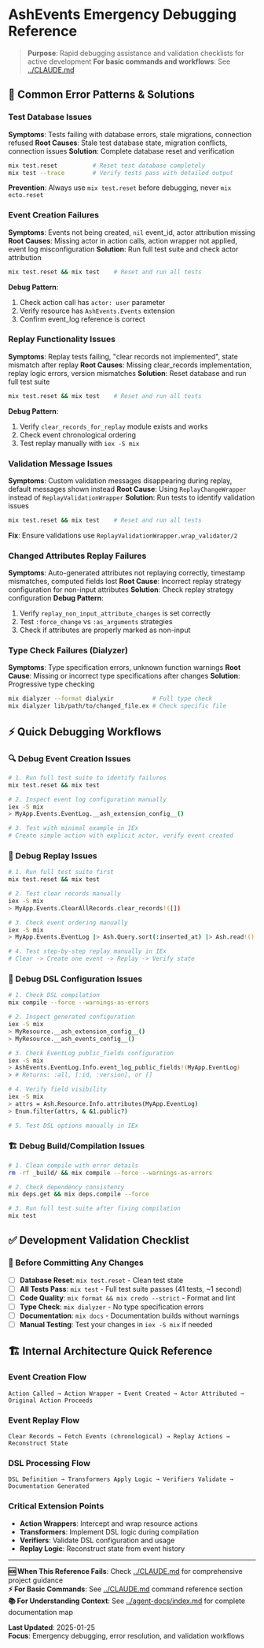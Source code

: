 # AshEvents Emergency Debugging Reference

> **Purpose**: Rapid debugging assistance and validation checklists for active development
> **For basic commands and workflows**: See [../CLAUDE.md](../CLAUDE.md)

## 🚨 Common Error Patterns & Solutions

### Test Database Issues
**Symptoms**: Tests failing with database errors, stale migrations, connection refused
**Root Causes**: Stale test database state, migration conflicts, connection issues
**Solution**: Complete database reset and verification
```bash
mix test.reset          # Reset test database completely
mix test --trace        # Verify tests pass with detailed output
```
**Prevention**: Always use `mix test.reset` before debugging, never `mix ecto.reset`

### Event Creation Failures  
**Symptoms**: Events not being created, `nil` event_id, actor attribution missing
**Root Causes**: Missing actor in action calls, action wrapper not applied, event log misconfiguration
**Solution**: Run full test suite and check actor attribution
```bash
mix test.reset && mix test    # Reset and run all tests
```
**Debug Pattern**: 
1. Check action call has `actor: user` parameter
2. Verify resource has `AshEvents.Events` extension
3. Confirm event_log reference is correct

### Replay Functionality Issues
**Symptoms**: Replay tests failing, "clear records not implemented", state mismatch after replay
**Root Causes**: Missing clear_records implementation, replay logic errors, version mismatches
**Solution**: Reset database and run full test suite
```bash
mix test.reset && mix test    # Reset and run all tests
```
**Debug Pattern**:
1. Verify `clear_records_for_replay` module exists and works
2. Check event chronological ordering
3. Test replay manually with `iex -S mix`

### Validation Message Issues  
**Symptoms**: Custom validation messages disappearing during replay, default messages shown instead
**Root Cause**: Using `ReplayChangeWrapper` instead of `ReplayValidationWrapper`
**Solution**: Run tests to identify validation issues
```bash
mix test.reset && mix test    # Reset and run all tests
```
**Fix**: Ensure validations use `ReplayValidationWrapper.wrap_validator/2`

### Changed Attributes Replay Failures
**Symptoms**: Auto-generated attributes not replaying correctly, timestamp mismatches, computed fields lost
**Root Cause**: Incorrect replay strategy configuration for non-input attributes
**Solution**: Check replay strategy configuration
**Debug Pattern**:
1. Verify `replay_non_input_attribute_changes` is set correctly
2. Test `:force_change` vs `:as_arguments` strategies
3. Check if attributes are properly marked as non-input

### Type Check Failures (Dialyzer)
**Symptoms**: Type specification errors, unknown function warnings
**Root Cause**: Missing or incorrect type specifications after changes
**Solution**: Progressive type checking
```bash
mix dialyzer --format dialyxir           # Full type check
mix dialyzer lib/path/to/changed_file.ex # Check specific file
```

## ⚡ Quick Debugging Workflows

### 🔍 Debug Event Creation Issues
```bash
# 1. Run full test suite to identify failures
mix test.reset && mix test

# 2. Inspect event log configuration manually
iex -S mix
> MyApp.Events.EventLog.__ash_extension_config__()

# 3. Test with minimal example in IEx
# Create simple action with explicit actor, verify event created
```

### 🔄 Debug Replay Issues
```bash
# 1. Run full test suite first
mix test.reset && mix test

# 2. Test clear records manually
iex -S mix
> MyApp.Events.ClearAllRecords.clear_records!([])

# 3. Check event ordering manually
iex -S mix
> MyApp.Events.EventLog |> Ash.Query.sort(:inserted_at) |> Ash.read!()

# 4. Test step-by-step replay manually in IEx
# Clear -> Create one event -> Replay -> Verify state
```

### 🔧 Debug DSL Configuration Issues  
```bash
# 1. Check DSL compilation
mix compile --force --warnings-as-errors

# 2. Inspect generated configuration
iex -S mix
> MyResource.__ash_extension_config__()
> MyResource.__ash_events_config__()

# 3. Check EventLog public_fields configuration
iex -S mix
> AshEvents.EventLog.Info.event_log_public_fields!(MyApp.EventLog)
> # Returns: :all, [:id, :version], or []

# 4. Verify field visibility
iex -S mix  
> attrs = Ash.Resource.Info.attributes(MyApp.EventLog)
> Enum.filter(attrs, & &1.public?)

# 5. Test DSL options manually in IEx
```

### 🏗️ Debug Build/Compilation Issues
```bash
# 1. Clean compile with error details
rm -rf _build/ && mix compile --force --warnings-as-errors

# 2. Check dependency consistency
mix deps.get && mix deps.compile --force

# 3. Run full test suite after fixing compilation
mix test
```

## ✅ Development Validation Checklist

### 🎯 Before Committing Any Changes
- [ ] **Database Reset**: `mix test.reset` - Clean test state
- [ ] **All Tests Pass**: `mix test` - Full test suite passes (41 tests, ~1 second)
- [ ] **Code Quality**: `mix format && mix credo --strict` - Format and lint
- [ ] **Type Check**: `mix dialyzer` - No type specification errors  
- [ ] **Documentation**: `mix docs` - Documentation builds without warnings
- [ ] **Manual Testing**: Test your changes in `iex -S mix` if needed

## 🏗️ Internal Architecture Quick Reference

### Event Creation Flow
```
Action Called → Action Wrapper → Event Created → Actor Attributed → Original Action Proceeds
```

### Event Replay Flow  
```
Clear Records → Fetch Events (chronological) → Replay Actions → Reconstruct State
```

### DSL Processing Flow
```
DSL Definition → Transformers Apply Logic → Verifiers Validate → Documentation Generated
```

### Critical Extension Points
- **Action Wrappers**: Intercept and wrap resource actions
- **Transformers**: Implement DSL logic during compilation  
- **Verifiers**: Validate DSL configuration and usage
- **Replay Logic**: Reconstruct state from event history

---

**🆘 When This Reference Fails**: Check [../CLAUDE.md](../CLAUDE.md) for comprehensive project guidance  
**⚡ For Basic Commands**: See [../CLAUDE.md](../CLAUDE.md) command reference section  
**📚 For Understanding Context**: See [../agent-docs/index.md](index.md) for complete documentation map  

**Last Updated**: 2025-01-25  
**Focus**: Emergency debugging, error resolution, and validation workflows